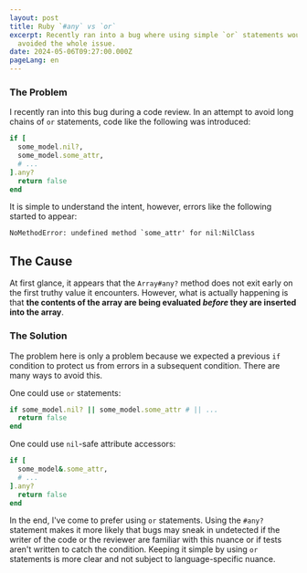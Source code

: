 ```yaml
---
layout: post
title: Ruby `#any` vs `or`
excerpt: Recently ran into a bug where using simple `or` statements would have
  avoided the whole issue.
date: 2024-05-06T09:27:00.000Z
pageLang: en
---
```

### The Problem

I recently ran into this bug during a code review. In an attempt to avoid long chains of `or` statements, code like the following was introduced:

```ruby
if [
  some_model.nil?,
  some_model.some_attr,
  # ...
].any?
  return false
end
```

It is simple to understand the intent, however, errors like the following started to appear:

```plaintext
NoMethodError: undefined method `some_attr' for nil:NilClass
```

## The Cause

At first glance, it appears that the `Array#any?` method does not exit early on the first truthy value it encounters. However, what is actually happening is that **the contents of the array are being evaluated *before* they are inserted into the array**.

### The Solution

The problem here is only a problem because we expected a previous `if` condition to protect us from errors in a subsequent condition. There are many ways to avoid this. 

One could use `or` statements:

```ruby
if some_model.nil? || some_model.some_attr # || ...
  return false
end
```

One could use `nil`-safe attribute accessors:

```ruby
if [
  some_model&.some_attr,
  # ...
].any?
  return false
end
```

In the end, I've come to prefer using `or` statements. Using the `#any?` statement makes it more likely that bugs may sneak in undetected if the writer of the code or the reviewer are familiar with this nuance or if tests aren't written to catch the condition. Keeping it simple by using `or` statements is more clear and not subject to language-specific nuance.
